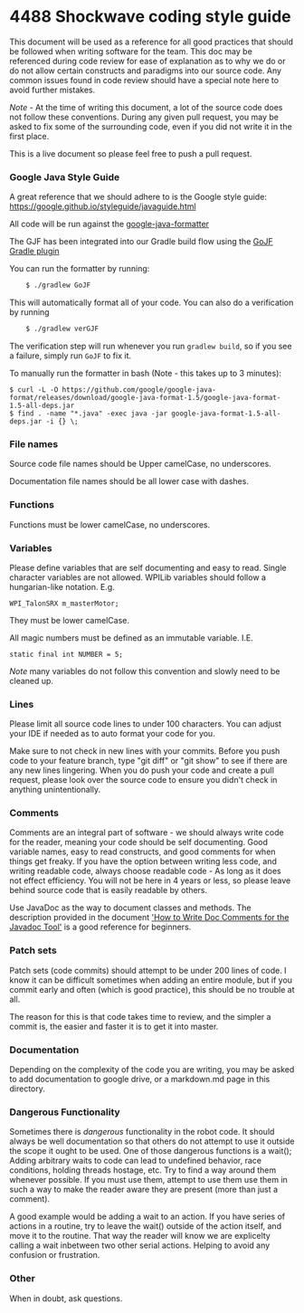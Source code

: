 # 4488 Shockwave coding style guide #
This document will be used as a reference for all good practices that should be followed when
writing software for the team. This doc may be referenced during code review for ease of explanation
as to why we do or do not allow certain constructs and paradigms into our source code. Any common
issues found in code review should have a special note here to avoid further mistakes.

*Note* - At the time of writing this document, a lot of the source code does not follow these
conventions. During any given pull request, you may be asked to fix some of the surrounding code,
even if you did not write it in the first place.

This is a live document so please feel free to push a pull request.

### Google Java Style Guide ###
A great reference that we should adhere to is the Google style guide:
https://google.github.io/styleguide/javaguide.html

All code will be run against the
[google-java-formatter](https://github.com/google/google-java-format)

The GJF has been integrated into our Gradle build flow using the [GoJF Gradle plugin](https://github.com/sherter/google-java-format-gradle-plugin)

You can run the formatter by running:
```bash
    $ ./gradlew GoJF
```
This will automatically format all of your code. You can also do a verification by running
```bash
    $ ./gradlew verGJF
```
The verification step will run whenever you run `gradlew build`, so if you see a failure, simply run `GoJF` to fix it.

To manually run the formatter in bash (Note - this takes up to 3 minutes):

    $ curl -L -O https://github.com/google/google-java-format/releases/download/google-java-format-1.5/google-java-format-1.5-all-deps.jar
    $ find . -name "*.java" -exec java -jar google-java-format-1.5-all-deps.jar -i {} \;

### File names ###
Source code file names should be Upper camelCase, no underscores.

Documentation file names should be all lower case with dashes.

### Functions ###
Functions must be lower camelCase, no underscores.

### Variables ###
Please define variables that are self documenting and easy to read. Single character variables are
not allowed. WPILib variables should follow a hungarian-like notation. E.g.

    WPI_TalonSRX m_masterMotor;

They must be lower camelCase.

All magic numbers must be defined as an immutable variable. I.E.

	static final int NUMBER = 5;

*Note* many variables do not follow this convention and slowly need to be cleaned up.

### Lines ###
Please limit all source code lines to under 100 characters. You can adjust your IDE if needed as to
auto format your code for you.

Make sure to not check in new lines with your commits. Before you push code to your feature branch,
type "git diff" or "git show" to see if there are any new lines lingering. When you do push your
code and create a pull request, please look over the source code to ensure you didn't check in
anything unintentionally.

### Comments ###
Comments are an integral part of software - we should always write code for the reader, meaning your
code should be self documenting. Good variable names, easy to read constructs, and good comments for
when things get freaky. If you have the option between writing less code, and writing readable code,
always choose readable code - As long as it does not effect efficiency. You will not be here in 4
years or less, so please leave behind source code that is easily readable by others.

Use JavaDoc as the way to document classes and methods. The description provided in the document
['How to Write Doc Comments for the Javadoc Tool'](https://www.oracle.com/technetwork/java/javase/documentation/index-137868.html)
is a good reference for beginners.

### Patch sets ###
Patch sets (code commits) should attempt to be under 200 lines of code. I know it can be difficult
sometimes when adding an entire module, but if you commit early and often (which is good practice),
this should be no trouble at all.

The reason for this is that code takes time to review, and the simpler a commit is, the easier and
faster it is to get it into master.

### Documentation ###
Depending on the complexity of the code you are writing, you may be asked to add documentation to
google drive, or a markdown.md page in this directory.

### Dangerous Functionality ###
Sometimes there is *dangerous* functionality in the robot code. It should always be well
documentation so that others do not attempt to use it outside the scope it ought to be used. One of
those dangerous functions is a wait(); Adding arbitrary waits to code can lead to undefined
behavior, race conditions, holding threads hostage, etc. Try to find a way around them whenever
possible. If you must use them, attempt to use them use them in such a way to make the reader aware
they are present (more than just a comment).

A good example would be adding a wait to an action. If you have series of actions in a routine, try
to leave the wait() outside of the action itself, and move it to the routine. That way the reader
will know we are explicelty calling a wait inbetween two other serial actions. Helping to avoid any
confusion or frustration.

### Other ###
When in doubt, ask questions.
